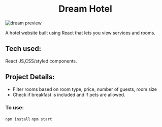 <h1 align="center">
   Dream Hotel
    </h1>

![dream preview](https://github.com/gabrielacepeda/Dream-Hotel-React/blob/master/dream-home.svg)

A hotel website built using React that lets you view services and rooms. 

## Tech used:
React JS,CSS/styled components.

## Project Details:
- Filter rooms based on room type, price, number of guests, room size
- Check if breakfast is included and if pets are allowed.

### To use:
`npm install`
 `npm start`


